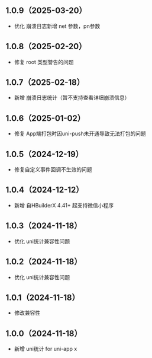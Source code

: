 ## 1.0.9（2025-03-20）
- 优化 崩溃日志新增 net 参数，pn参数
## 1.0.8（2025-02-20）
- 修复 root 类型警告的问题
## 1.0.7（2025-02-18）
- 新增 崩溃日志统计（暂不支持查看详细崩溃信息）
## 1.0.6（2025-01-02）
- 修复 App端打包时因uni-push未开通导致无法打包的问题
## 1.0.5（2024-12-19）
- 修复自定义事件回调不生效的问题
## 1.0.4（2024-12-12）
- 新增 自HBuilderX 4.41+ 起支持微信小程序
## 1.0.3（2024-11-18）
- 优化 uni统计兼容性问题
## 1.0.2（2024-11-18）
- 优化 uni统计兼容性问题
## 1.0.1（2024-11-18）
- 修改兼容性
## 1.0.0（2024-11-18）
- 新增 uni统计 for uni-app x
